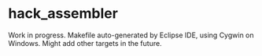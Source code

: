 # hack_assembler
Work in progress. Makefile auto-generated by Eclipse IDE, using Cygwin on Windows. Might add other targets in the future.